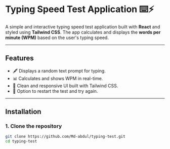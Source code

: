 # Typing Speed Test Application ⌨️⚡

A simple and interactive typing speed test application built with **React** and styled using **Tailwind CSS**. The app calculates and displays the **words per minute (WPM)** based on the user's typing speed.

---

## Features  
- 🖋️ Displays a random text prompt for typing.  
- 📊 Calculates and shows WPM in real-time.  
- 🎨 Clean and responsive UI built with Tailwind CSS.  
- 🔄 Option to restart the test and try again.  

---

## Installation  

### 1. Clone the repository  
```bash
git clone https://github.com/Md-abdul/typing-test.git
cd typing-test
